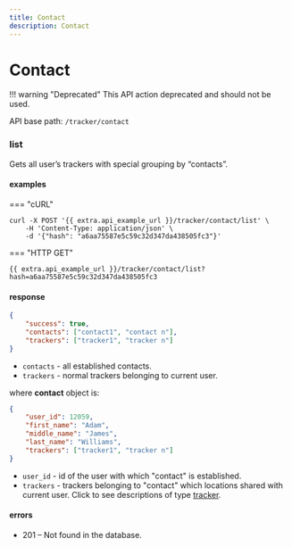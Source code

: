 ```yaml
---
title: Contact
description: Contact
---
```

# Contact 

!!! warning "Deprecated"
    This API action deprecated and should not be used.

API base path: `/tracker/contact`

### list

Gets all user’s trackers with special grouping by “contacts”.

#### examples

=== "cURL"

```shell
curl -X POST '{{ extra.api_example_url }}/tracker/contact/list' \
    -H 'Content-Type: application/json' \ 
    -d '{"hash": "a6aa75587e5c59c32d347da438505fc3"}'
```

=== "HTTP GET"

`{{ extra.api_example_url }}/tracker/contact/list?hash=a6aa75587e5c59c32d347da438505fc3`

#### response

```json
{
    "success": true,
    "contacts": ["contact1", "contact n"],
    "trackers": ["tracker1", "tracker n"]
}
```

* `contacts` - all established contacts.
* `trackers` - normal trackers belonging to current user.

where **contact** object is:

```json
{
    "user_id": 12059,
    "first_name": "Adam",
    "middle_name": "James",
    "last_name": "Williams",
    "trackers": ["tracker1", "tracker n"]
}
```

* `user_id` - id of the user with which "contact" is established.
* `trackers` - trackers belonging to "contact" which locations shared with current user.
Click to see descriptions of type [tracker](index.md#tracker-object-structure).

#### errors

* 201 – Not found in the database.
